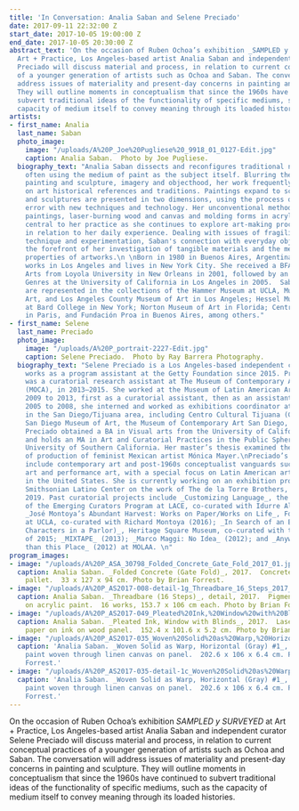 ```yaml
---
title: 'In Conversation: Analia Saban and Selene Preciado'
date: 2017-09-11 22:32:00 Z
start_date: 2017-10-05 19:00:00 Z
end_date: 2017-10-05 20:30:00 Z
abstract_text: 'On the occasion of Ruben Ochoa’s exhibition _SAMPLED y SURVEYED_ at
  Art + Practice, Los Angeles-based artist Analia Saban and independent curator Selene
  Preciado will discuss material and process, in relation to current conceptual practices
  of a younger generation of artists such as Ochoa and Saban. The conversation will
  address issues of materiality and present-day concerns in painting and sculpture.
  They will outline moments in conceptualism that since the 1960s have continued to
  subvert traditional ideas of the functionality of specific mediums, such as the
  capacity of medium itself to convey meaning through its loaded histories. '
artists:
- first_name: Analia
  last_name: Saban
  photo_image:
    image: "/uploads/A%20P_Joe%20Pugliese%20_9918_01_0127-Edit.jpg"
    caption: Analia Saban.  Photo by Joe Pugliese.
  biography_text: "Analia Saban dissects and reconfigures traditional notions of painting,
    often using the medium of paint as the subject itself. Blurring the lines between
    painting and sculpture, imagery and objecthood, her work frequently includes plays
    on art historical references and traditions. Paintings expand to sculptural forms
    and sculptures are presented in two dimensions, using the process of trial and
    error with new techniques and technology. Her unconventional methods such as unweaving
    paintings, laser-burning wood and canvas and molding forms in acrylic paint remain
    central to her practice as she continues to explore art-making processes and materials
    in relation to her daily experience. Dealing with issues of fragility, balance,
    technique and experimentation, Saban's connection with everyday objects is at
    the forefront of her investigation of tangible materials and the metaphysical
    properties of artworks.\n \nBorn in 1980 in Buenos Aires, Argentina, Saban currently
    works in Los Angeles and lives in New York City. She received a BFA in Visual
    Arts from Loyola University in New Orleans in 2001, followed by an MFA in New
    Genres at the University of California in Los Angeles in 2005.  Saban’s works
    are represented in the collections of the Hammer Museum at UCLA, Museum of Contemporary
    Art, and Los Angeles County Museum of Art in Los Angeles; Hessel Museum of Art
    at Bard College in New York; Norton Museum of Art in Florida; Centre Pompidou
    in Paris, and Fundación Proa in Buenos Aires, among others."
- first_name: Selene
  last_name: Preciado
  photo_image:
    image: "/uploads/A%20P_portrait-2227-Edit.jpg"
    caption: Selene Preciado.  Photo by Ray Barrera Photography.
  biography_text: "Selene Preciado is a Los Angeles-based independent curator and
    works as a program assistant at the Getty Foundation since 2015. Previously, she
    was a curatorial research assistant at The Museum of Contemporary Art, Los Angeles
    (MOCA), in 2013–2015. She worked at the Museum of Latin American Art (MOLAA) from
    2009 to 2013, first as a curatorial assistant, then as an assistant curator. From
    2005 to 2008, she interned and worked as exhibitions coordinator at various institutions
    in the San Diego/Tijuana area, including Centro Cultural Tijuana (CECUT), the
    San Diego Museum of Art, the Museum of Contemporary Art San Diego, and inSite_05.
    Preciado obtained a BA in Visual arts from the University of California San Diego,
    and holds an MA in Art and Curatorial Practices in the Public Sphere from the
    University of Southern California. Her master’s thesis examined the first years
    of production of feminist Mexican artist Mónica Mayer.\nPreciado’s research interests
    include contemporary art and post-1960s conceptualist vanguards such as feminist
    art and performance art, with a special focus on Latin American art and its diaspora
    in the United States. She is currently working on an exhibition project for the
    Smithsonian Latino Center on the work of The de la Torre Brothers, to open in
    2019. Past curatorial projects include _Customizing Language_, the inaugural exhibition
    of the Emerging Curators Program at LACE, co-curated with Idurre Alonso (2016);
    _José Montoya’s Abundant Harvest: Works on Paper/Works on Life_, Fowler Museum
    at UCLA, co-curated with Richard Montoya (2016); _In Search of an Exit (or Eight
    Characters in a Parlor)_, Heritage Square Museum, co-curated with the USC MA Class
    of 2015; _MIXTAPE_ (2013); _Marco Maggi: No Idea_ (2012); and _Anywhere Better
    than this Place_ (2012) at MOLAA. \n"
program_images:
- image: "/uploads/A%20P_ASA_30798_Folded_Concrete_Gate_Fold_2017_01.jpg"
  caption: Analia Saban. _Folded Concrete (Gate Fold)_, 2017.  Concrete on walnut
    pallet.  33 x 127 x 94 cm. Photo by Brian Forrest.
- image: "/uploads/A%20P_AS2017-008-detail-1g_Threadbare_16_Steps_2017_06.jpg"
  caption: Analia Saban. _Threadbare (16 Steps)_, detail, 2017.  Pigmented ink print
    on acrylic paint.  16 works, 153.7 x 106 cm each. Photo by Brian Forrest.
- image: "/uploads/A%20P_AS2017-049_Pleated%20Ink,%20Window%20with%20Blinds_01.jpg"
  caption: Analia Saban. _Pleated Ink, Window with Blinds_, 2017.  Laser-sculpted
    paper on ink on wood panel.  152.4 x 101.6 x 5.2 cm. Photo by Brian Forrest.
- image: "/uploads/A%20P_AS2017-035_Woven%20Solid%20as%20Warp,%20Horizontal%20(Gray)%20%231_01.jpg"
  caption: 'Analia Saban. _Woven Solid as Warp, Horizontal (Gray) #1_, 2017.  Acrylic
    paint woven through linen canvas on panel.  202.6 x 106 x 6.4 cm. Photo by Brian
    Forrest.'
- image: "/uploads/A%20P_AS2017-035-detail-1c_Woven%20Solid%20as%20Warp,%20Horizontal%20(Gray)%20%231_03.jpg"
  caption: 'Analia Saban. _Woven Solid as Warp, Horizontal (Gray) #1_, detail, 2017.  Acrylic
    paint woven through linen canvas on panel.  202.6 x 106 x 6.4 cm. Photo by Brian
    Forrest.'
---
```


On the occasion of Ruben Ochoa’s exhibition _SAMPLED y SURVEYED_ at Art + Practice, Los Angeles-based artist Analia Saban and independent curator Selene Preciado will discuss material and process, in relation to current conceptual practices of a younger generation of artists such as Ochoa and Saban. The conversation will address issues of materiality and present-day concerns in painting and sculpture. They will outline moments in conceptualism that since the 1960s have continued to subvert traditional ideas of the functionality of specific mediums, such as the capacity of medium itself to convey meaning through its loaded histories.  